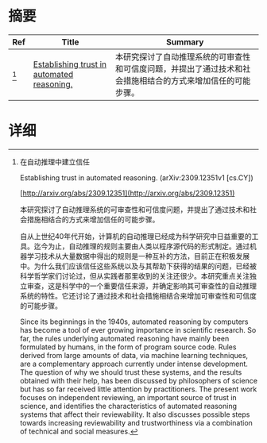 # 摘要

| Ref | Title | Summary |
| --- | --- | --- |
| [^1] | [Establishing trust in automated reasoning.](http://arxiv.org/abs/2309.12351) | 本研究探讨了自动推理系统的可审查性和可信度问题，并提出了通过技术和社会措施相结合的方式来增加信任的可能步骤。 |

# 详细

[^1]: 在自动推理中建立信任

    Establishing trust in automated reasoning. (arXiv:2309.12351v1 [cs.CY])

    [http://arxiv.org/abs/2309.12351](http://arxiv.org/abs/2309.12351)

    本研究探讨了自动推理系统的可审查性和可信度问题，并提出了通过技术和社会措施相结合的方式来增加信任的可能步骤。

    

    自从上世纪40年代开始，计算机的自动推理已经成为科学研究中日益重要的工具。迄今为止，自动推理的规则主要由人类以程序源代码的形式制定。通过机器学习技术从大量数据中得出的规则是一种互补的方法，目前正在积极发展中。为什么我们应该信任这些系统以及与其帮助下获得的结果的问题，已经被科学哲学家们讨论过，但从实践者那里收到的关注还很少。本研究重点关注独立审查，这是科学中的一个重要信任来源，并确定影响其可审查性的自动推理系统的特性。它还讨论了通过技术和社会措施相结合来增加可审查性和可信度的可能步骤。

    Since its beginnings in the 1940s, automated reasoning by computers has become a tool of ever growing importance in scientific research. So far, the rules underlying automated reasoning have mainly been formulated by humans, in the form of program source code. Rules derived from large amounts of data, via machine learning techniques, are a complementary approach currently under intense development. The question of why we should trust these systems, and the results obtained with their help, has been discussed by philosophers of science but has so far received little attention by practitioners. The present work focuses on independent reviewing, an important source of trust in science, and identifies the characteristics of automated reasoning systems that affect their reviewability. It also discusses possible steps towards increasing reviewability and trustworthiness via a combination of technical and social measures.
    

